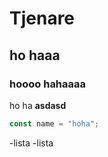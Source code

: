 # Tjenare
## ho haaa
### hoooo hahaaaa
ho ha **asdasd**
```js
const name = "hoha";
```
-lista
-lista